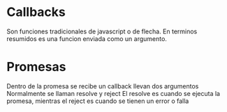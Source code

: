 # Callbacks
Son funciones tradicionales de javascript o de flecha. En terminos resumidos es una funcion enviada como un argumento.

# Promesas
Dentro de la promesa se recibe un callback
llevan dos argumentos
Normalmente se llaman resolve y reject
El resolve es  cuando se ejecuta la promesa, mientras el reject es cuando se tienen un error o falla
